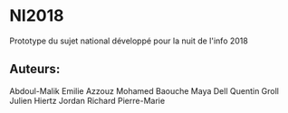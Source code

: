 # NI2018
Prototype du sujet national développé pour la nuit de l'info 2018

## Auteurs:
Abdoul-Malik Emilie
Azzouz Mohamed
Baouche Maya
Dell Quentin
Groll Julien 
Hiertz Jordan
Richard Pierre-Marie
